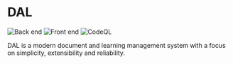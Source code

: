 # DAL

![Back end](https://github.com/TmLev/dal/workflows/Back%20end/badge.svg)
![Front end](https://github.com/TmLev/dal/workflows/Front%20end/badge.svg)
![CodeQL](https://github.com/TmLev/dal/workflows/CodeQL/badge.svg)

DAL is a modern document and learning management system with a focus on
simplicity, extensibility and reliability.
